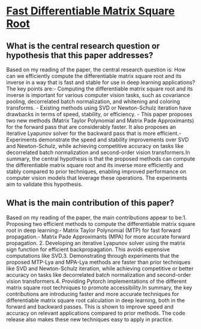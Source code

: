 # [Fast Differentiable Matrix Square Root](https://arxiv.org/abs/2201.08663v1)

## What is the central research question or hypothesis that this paper addresses?

Based on my reading of the paper, the central research question is: How can we efficiently compute the differentiable matrix square root and its inverse in a way that is fast and stable for use in deep learning applications?The key points are:- Computing the differentiable matrix square root and its inverse is important for various computer vision tasks, such as covariance pooling, decorrelated batch normalization, and whitening and coloring transforms. - Existing methods using SVD or Newton-Schulz iteration have drawbacks in terms of speed, stability, or efficiency. - This paper proposes two new methods (Matrix Taylor Polynomial and Matrix Pade Approximants) for the forward pass that are considerably faster. It also proposes an iterative Lyapunov solver for the backward pass that is more efficient.- Experiments demonstrate the speed and stability improvements over SVD and Newton-Schulz, while achieving competitive accuracy on tasks like decorrelated batch normalization and second-order vision transformers.In summary, the central hypothesis is that the proposed methods can compute the differentiable matrix square root and its inverse more efficiently and stably compared to prior techniques, enabling improved performance on computer vision models that leverage these operations. The experiments aim to validate this hypothesis.


## What is the main contribution of this paper?

Based on my reading of the paper, the main contributions appear to be:1. Proposing two efficient methods to compute the differentiable matrix square root in deep learning:- Matrix Taylor Polynomial (MTP) for fast forward propagation.- Matrix Pade Approximants (MPA) for more accurate forward propagation. 2. Developing an iterative Lyapunov solver using the matrix sign function for efficient backpropagation. This avoids expensive computations like SVD.3. Demonstrating through experiments that the proposed MTP-Lya and MPA-Lya methods are faster than prior techniques like SVD and Newton-Schulz iteration, while achieving competitive or better accuracy on tasks like decorrelated batch normalization and second-order vision transformers.4. Providing Pytorch implementations of the different matrix square root techniques to promote accessibility.In summary, the key contributions are introducing faster and more accurate techniques for differentiable matrix square root calculation in deep learning, both in the forward and backward passes. This is shown to improve speed and accuracy on relevant applications compared to prior methods. The code release also makes these new techniques easy to apply in practice.
